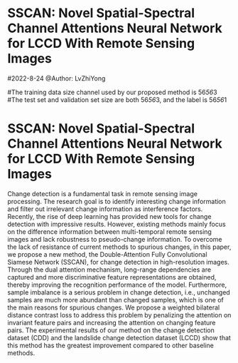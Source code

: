 # SSCAN: Novel Spatial-Spectral Channel Attentions Neural Network for LCCD With Remote Sensing Images
#2022-8-24  @Author: LvZhiYong 
 
#The training data size channel used by our proposed method is 56*56*3
#The test set and validation set size are both 56*56*3, and the label is 56*56*1
#
# SSCAN: Novel Spatial-Spectral Channel Attentions Neural Network for LCCD With Remote Sensing Images
Change detection is a fundamental task in remote sensing image processing. The research goal is to identify interesting change information and filter out irrelevant change information as interference factors. Recently, the rise of deep learning has provided new tools for change detection with impressive results. However, existing methods mainly focus on the difference information between multi-temporal remote sensing images and lack robustness to pseudo-change information. To overcome the lack of resistance of current methods to spurious changes, in this paper, we propose a new method, the Double-Attention Fully Convolutional Siamese Network (SSCAN), for change detection in high-resolution images. Through the dual attention mechanism, long-range dependencies are captured and more discriminative feature representations are obtained, thereby improving the recognition performance of the model. Furthermore, sample imbalance is a serious problem in change detection, i.e., unchanged samples are much more abundant than changed samples, which is one of the main reasons for spurious changes. We propose a weighted bilateral distance contrast loss to address this problem by penalizing the attention on invariant feature pairs and increasing the attention on changing feature pairs. The experimental results of our method on the change detection dataset (CDD) and the landslide change detection dataset (LCCD) show that this method has the greatest improvement compared to other baseline methods.
<!-- Pytorch implementation of change detection like [SSCAN: Novel Spatial-Spectral Channel Attentions Neural Network for LCCD With Remote Sensing Images]
## Require
Most of the problems in the problem list are caused by the version of python or pytoch.
We updated the source code to accommodate the new version of pytorch.
Hope our repo is useful to you.
- Python3.6
- Pytorch 1.3.1 (see: [pytorch installation instructions](http://pytorch.org/))
## data set
This Hong Kong Lantau landslide was constructed for remote sensing change detection. We report performance on multiple datasets.
 
### Directory Structure
 
The file structure is as follows:
#####
--data -- --- train
           ------ test
           ------ val
---image
---model
---utils
---test.py
--train.py
####
##################
## train the model
Backbone model of SSCAN
## Quote
